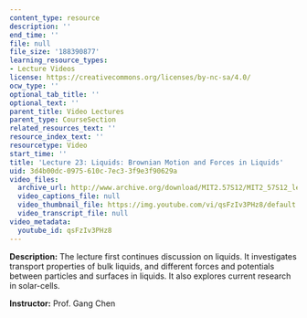 ```yaml
---
content_type: resource
description: ''
end_time: ''
file: null
file_size: '188390877'
learning_resource_types:
- Lecture Videos
license: https://creativecommons.org/licenses/by-nc-sa/4.0/
ocw_type: ''
optional_tab_title: ''
optional_text: ''
parent_title: Video Lectures
parent_type: CourseSection
related_resources_text: ''
resource_index_text: ''
resourcetype: Video
start_time: ''
title: 'Lecture 23: Liquids: Brownian Motion and Forces in Liquids'
uid: 3d4b00dc-0975-610c-7ec3-3f9e3f90629a
video_files:
  archive_url: http://www.archive.org/download/MIT2.57S12/MIT2_57S12_lec23_300k.mp4
  video_captions_file: null
  video_thumbnail_file: https://img.youtube.com/vi/qsFzIv3PHz8/default.jpg
  video_transcript_file: null
video_metadata:
  youtube_id: qsFzIv3PHz8
---
```


**Description:** The lecture first continues discussion on liquids. It investigates transport properties of bulk liquids, and different forces and potentials between particles and surfaces in liquids. It also explores current research in solar-cells.

**Instructor:** Prof. Gang Chen

